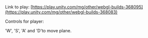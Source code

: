 Link to play: [https://play.unity.com/mg/other/webgl-builds-368095](https://play.unity.com/mg/other/webgl-builds-368083)

Controls for player:

'W', 'S', 'A' and 'D'to move plane.
